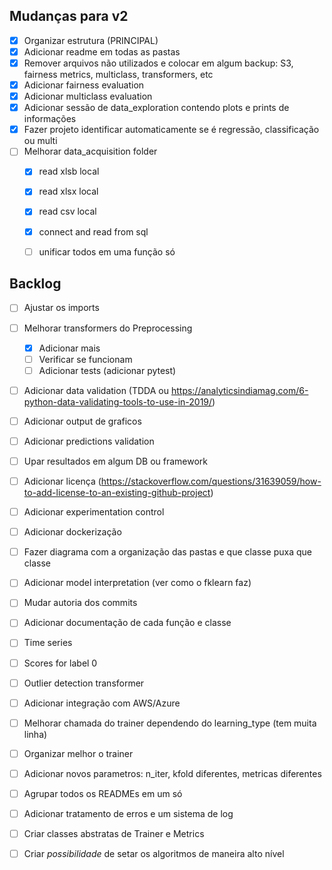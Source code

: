 ## Mudanças para v2

- [x] Organizar estrutura (PRINCIPAL)
- [x] Adicionar readme em todas as pastas
- [x] Remover arquivos não utilizados e colocar em algum backup: S3, fairness metrics, 
multiclass, transformers, etc  
- [x] Adicionar fairness evaluation
- [x] Adicionar multiclass evaluation
- [x] Adicionar sessão de data_exploration contendo plots e prints de informações
- [x] Fazer projeto identificar automaticamente se é regressão, classificação ou multi
- [ ] Melhorar data_acquisition folder
    - [x] read xlsb local
    - [x] read xlsx local 
    - [x] read csv local 
    - [x] connect and read from sql
    - [ ] unificar todos em uma função só

   
## Backlog
- [ ] Ajustar os imports
- [ ] Melhorar transformers do Preprocessing
    - [x] Adicionar mais
    - [ ] Verificar se funcionam
    - [ ] Adicionar tests (adicionar pytest)
- [ ] Adicionar data validation 
(TDDA ou https://analyticsindiamag.com/6-python-data-validating-tools-to-use-in-2019/)
- [ ] Adicionar output de graficos
- [ ] Adicionar predictions validation
- [ ] Upar resultados em algum DB ou framework
- [ ] Adicionar licença 
(https://stackoverflow.com/questions/31639059/how-to-add-license-to-an-existing-github-project)
- [ ] Adicionar experimentation control
- [ ] Adicionar dockerização
- [ ] Fazer diagrama com a organização das pastas e que classe puxa que classe
- [ ] Adicionar model interpretation (ver como o fklearn faz)
- [ ] Mudar autoria dos commits
- [ ] Adicionar documentação de cada função e classe
- [ ] Time series 
- [ ] Scores for label 0
- [ ] Outlier detection transformer
- [ ] Adicionar integração com AWS/Azure
- [ ] Melhorar chamada do trainer dependendo do learning_type (tem muita linha)
- [ ] Organizar melhor o trainer
- [ ] Adicionar novos parametros: n_iter, kfold diferentes, metricas diferentes 
- [ ] Agrupar todos os READMEs em um só
- [ ] Adicionar tratamento de erros e um sistema de log
- [ ] Criar classes abstratas de Trainer e Metrics
- [ ] Criar *possibilidade* de setar os algoritmos de maneira alto nível

